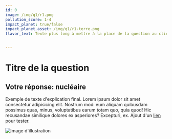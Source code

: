 ```yaml
---
id: 0
image: /img/q1/r1.png
pollution_score: 1-4
impact_planet: true/false
impact_planet_asset: /img/q1/r1-terre.png
flavor_text: Texte plus long à mettre à la place de la question au clic.


---
```


# Titre de la question

<div class="result-wrapper">

## Votre réponse: nucléaire

Exemple de texte d'explication final. Lorem ipsum dolor sit amet consectetur adipisicing elit. Nostrum modi eum aliquam quibusdam possimus quas, minus, voluptatibus earum totam quo, quia quod! Hic recusandae similique dolores ex asperiores? Excepturi, ex. Ajout d'un [lien](https://www.example.com) pour tester.

![image d'illustration](public/illustration.png)

</div>